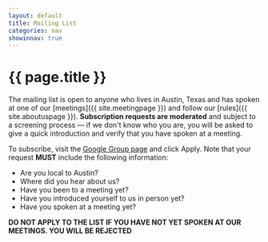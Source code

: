 ```yaml
---
layout: default
title: Mailing List
categories: nav
showinnav: true
---
```


# {{ page.title }}

The mailing list is open to anyone who lives in Austin, Texas and has spoken at one of our [meetings]({{ site.meetingpage }}) and follow our [rules]({{ site.aboutuspage }}). **Subscription requests are moderated** and subject to a screening process — if we don't know who you are, you will be asked to give a quick introduction and verify that you have spoken at a meeting.

To subscribe, visit the [Google Group page](https://groups.google.com/forum/#!forum/austinhackers) and click Apply. Note that your request **MUST** include the following information:

* Are you local to Austin? 
* Where did you hear about us?
* Have you been to a meeting yet?
* Have you introduced yourself to us in person yet?
* Have you spoken at a meeting yet?

**DO NOT APPLY TO THE LIST IF YOU HAVE NOT YET SPOKEN AT OUR MEETINGS. YOU WILL BE REJECTED**
